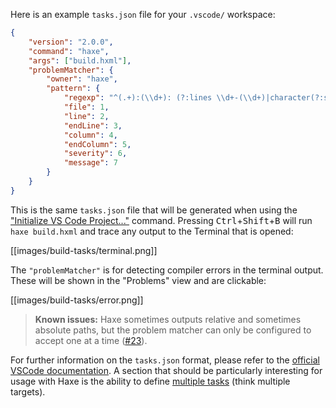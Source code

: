 Here is an example `tasks.json` file for your `.vscode/` workspace:

```json
{
    "version": "2.0.0",
    "command": "haxe",
    "args": ["build.hxml"],
    "problemMatcher": {
        "owner": "haxe",
        "pattern": {
            "regexp": "^(.+):(\\d+): (?:lines \\d+-(\\d+)|character(?:s (\\d+)-| )(\\d+)) : (?:(Warning) : )?(.*)$",
            "file": 1,
            "line": 2,
            "endLine": 3,
            "column": 4,
            "endColumn": 5,
            "severity": 6,
            "message": 7
        }
    }
}
```

This is the same `tasks.json` file that will be generated when using the ["Initialize VS Code Project..."](/vshaxe/vshaxe/wiki/Commands#haxe-initialize-vs-code-project) command. Pressing <kbd>Ctrl</kbd>+<kbd>Shift</kbd>+<kbd>B</kbd> will run `haxe build.hxml` and trace any output to the Terminal that is opened:

[[images/build-tasks/terminal.png]]

The `"problemMatcher"` is for detecting compiler errors in the terminal output. These will be shown in the "Problems" view and are clickable:

[[images/build-tasks/error.png]]

>**Known issues:** Haxe sometimes outputs relative and sometimes absolute paths, but the problem matcher can only be configured to accept one at a time ([#23](https://github.com/vshaxe/vshaxe/issues/23)).

For further information on the `tasks.json` format, please refer to the [official VSCode documentation](https://code.visualstudio.com/docs/editor/tasks). A section that should be particularly interesting for usage with Haxe is the ability to define [multiple tasks](https://code.visualstudio.com/docs/editor/tasks#_command-and-tasks) (think multiple targets).